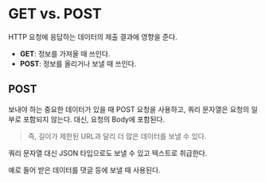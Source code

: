 # GET vs. POST
HTTP 요청에 응답하는 데이터의 제출 결과에 영향을 준다.

- **GET**: 정보를 가져올 때 쓰인다.
- **POST**: 정보를 올리거나 보낼 때 쓰인다.

## POST
보내야 하는 중요한 데이터가 있을 때 POST 요청을 사용하고, 쿼리 문자열은 요청의 일부로 포함되지 않는다. 대신, 요청의 Body에 포함된다.

> 즉, 길이가 제한된 URL과 달리 더 많은 데이터를 보낼 수 있다.

쿼리 문자열 대신 JSON 타입으로도 보낼 수 있고 텍스트로 취급한다.

예로 들어 받은 데이터를 댓글 등에 보낼 때 사용된다.